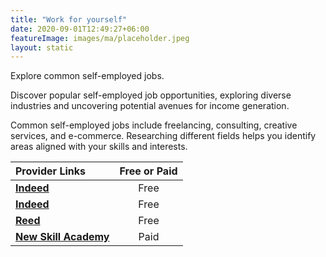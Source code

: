 ```yaml
---
title: "Work for yourself"
date: 2020-09-01T12:49:27+06:00
featureImage: images/ma/placeholder.jpeg
layout: static
---
```


Explore common self-employed jobs.

Discover popular self-employed job opportunities, exploring diverse industries and uncovering potential avenues for income generation.

Common self-employed jobs include freelancing, consulting, creative services, and e-commerce. Researching different fields helps you identify areas aligned with your skills and interests.

| Provider Links      | Free or Paid  |  
| :-----------          | :--------------:      |  
| [**Indeed**](https://uk.indeed.com/career-advice/finding-a-job/self-employed-jobs) | Free  | 
| [**Indeed**](https://www.indeed.com/career-advice/finding-a-job/best-self-employed-jobs) | Free  | 
| [**Reed**](https://www.reed.co.uk/career-advice/five-self-employed-jobs-you-could-do-right-now/) | Free  | 
| [**New Skill Academy**](https://www.awin1.com/cread.php?awinmid=31125&awinaffid=1198638&ued=https%3A%2F%2Fnewskillsacademy.co.uk%2F) | Paid | 
  

<br/><br/>






